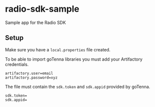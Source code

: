 # radio-sdk-sample
Sample app for the Radio SDK

## Setup
Make sure you have a `local.properties` file created.

To be able to import goTenna libraries you must add your Artifactory credentials.

```
artifactory.user=email
artifactory.password=xyz
```

The file must contain the `sdk.token` and `sdk.appid` provided by goTenna.

```
sdk.token=
sdk.appid=
```
